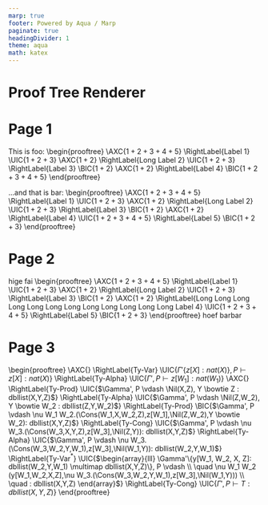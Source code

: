 ```yaml
---
marp: true
footer: Powered by Aqua / Marp
paginate: true
headingDivider: 1
theme: aqua
math: katex
---
```


<!--
_class: lead
_paginate: skip
_footer: ""
-->

# Proof Tree Renderer

# Page 1

This is foo:
\begin{prooftree}
\AXC{$1 + 2 + 3 + 4 + 5$}
\RightLabel{Label 1}
\UIC{$1 + 2 + 3$}
\AXC{$1 + 2$}
\RightLabel{Long Label 2}
\UIC{$1 + 2 + 3$}
\RightLabel{Label 3}
\BIC{$1 + 2$}
\AXC{$1 + 2$}
\RightLabel{Label 4}
\BIC{$1 + 2 + 3 + 4 + 5$}
\end{prooftree}

...and that is bar:
\begin{prooftree}
\AXC{$1 + 2 + 3 + 4 + 5$}
\RightLabel{Label 1}
\UIC{$1 + 2 + 3$}
\AXC{$1 + 2$}
\RightLabel{Long Label 2}
\UIC{$1 + 2 + 3$}
\RightLabel{Label 3}
\BIC{$1 + 2$}
\AXC{$1 + 2$}
\RightLabel{Label 4}
\UIC{$1 + 2 + 3 + 4 + 5$}
\RightLabel{Label 5}
\BIC{$1 + 2 + 3$}
\end{prooftree}

# Page 2

hige
fai
\begin{prooftree}
\AXC{$1 + 2 + 3 + 4 + 5$}
\RightLabel{Label 1}
\UIC{$1 + 2 + 3$}
\AXC{$1 + 2$}
\RightLabel{Long Label 2}
\UIC{$1 + 2 + 3$}
\RightLabel{Label 3}
\BIC{$1 + 2$}
\AXC{$1 + 2$}
\RightLabel{Long Long Long Long Long Long Long
Long Long Long Long Long Label 4}
\UIC{$1 + 2 + 3 + 4 + 5$}
\RightLabel{Label 5}
\BIC{$1 + 2 + 3$}
\end{prooftree}
hoef barbar

# Page 3

\begin{prooftree}
\AXC{}
\RightLabel{Ty-Var}
\UIC{$\Gamma'\{z[X]: nat(X)\}, P \vdash z[X] : nat(X)$}
\RightLabel{Ty-Alpha}
\UIC{$\Gamma', P \vdash z[W_1] : nat(W_1)$}
\AXC{}
\RightLabel{Ty-Prod}
\UIC{$\Gamma', P \vdash \Nil(X,Z), Y \bowtie Z : dbllist(X,Y,Z)$}
\RightLabel{Ty-Alpha}
\UIC{$\Gamma', P \vdash \Nil(Z,W_2), Y \bowtie W_2 : dbllist(Z,Y,W_2)$}
\RightLabel{Ty-Prod}
\BIC{$\Gamma', P \vdash
 \nu W_1 W_2.(\Cons(W_1,X,W_2,Z),z[W_1],\Nil(Z,W_2),Y \bowtie W_2): dbllist(X,Y,Z)$}
\RightLabel{Ty-Cong}
\UIC{$\Gamma', P \vdash
 \nu W_3.(\Cons(W_3,X,Y,Z),z[W_3],\Nil(Z,Y)): dbllist(X,Y,Z)$}
\RightLabel{Ty-Alpha}
\UIC{$\Gamma', P \vdash
 \nu W_3.(\Cons(W_3,W_2,Y,W_1),z[W_3],\Nil(W_1,Y)): dbllist(W_2,Y,W_1)$}
\RightLabel{Ty-Var$^\ast$}
\UIC{$\begin{array}{lll}
 \Gamma'\{y[W_1, W_2, X, Z]: dbllist(W_2,Y,W_1) \multimap dbllist(X,Y,Z)\}, P \vdash \\
 \quad \nu W_1 W_2 (y[W_1,W_2,X,Z],\nu W_3.(\Cons(W_3,W_2,Y,W_1),z[W_3],\Nil(W_1,Y))) \\
 \quad : dbllist(X,Y,Z)
 \end{array}$}
\RightLabel{Ty-Cong}
\UIC{$\Gamma', P \vdash
 T: dbllist(X,Y,Z)$}
\end{prooftree}

<script type="module">
  import { renderProofTrees } from "https://sano-jin.github.io/busproofs-html/assets/prooftree.js";
  window.addEventListener('load', function() { renderProofTrees() });
</script>
